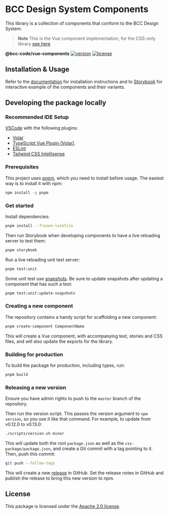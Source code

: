 # BCC Design System Components
This library is a collection of components that conform to the BCC Design System.

> **Note**
> This is the Vue component implementation, for the CSS-only library [see here](./css-package/README.md)

**@bcc-code/vue-components**
[![version](https://img.shields.io/npm/v/@bcc-code/vue-components)](https://github.com/bcc-code/bcc-vue-components/releases) [![license](https://img.shields.io/npm/l/@bcc-code/vue-components)](https://github.com/bcc-code/bcc-vue-components/blob/main/LICENSE)

## Installation & Usage
Refer to the [documentation](https://developer.bcc.no/bcc-design/vue-components/) for installation instructions and to [Storybook](https://vue-components-storybook.developer.bcc.no) for interactive example of the components and their variants.

## Developing the package locally
### Recommended IDE Setup
[VSCode](https://code.visualstudio.com/) with the following plugins:
  - [Volar](https://marketplace.visualstudio.com/items?itemName=Vue.volar)
  - [TypeScript Vue Plugin (Volar)](https://marketplace.visualstudio.com/items?itemName=Vue.vscode-typescript-vue-plugin).
  - [ESLint](https://marketplace.visualstudio.com/items?itemName=dbaeumer.vscode-eslint)
  - [Tailwind CSS Intellisense](https://marketplace.visualstudio.com/items?itemName=bradlc.vscode-tailwindcss)

### Prerequisites
This project uses [pnpm](https://pnpm.io/), which you need to install before usage. The easiest way is to install it with npm:
```sh
npm install -g pnpm
```

### Get started
Install dependencies:
```sh
pnpm install --frozen-lockfile
```

Then run Storybook when developing components to have a live reloading server to test them:
```sh
pnpm storybook
```

Run a live reloading unit test server:
```sh
pnpm test:unit
```

Some unit test use [snapshots](https://vitest.dev/guide/snapshot.html). Be sure to update snapshots after updating a component that has such a test:
```sh
pnpm test:unit:update-snapshots
```

### Creating a new component
The repository contains a handy script for scaffolding a new component:
```sh
pnpm create-component ComponentName
```
This will create a Vue component, with accompanying test, stories and CSS files, and will also update the exports for the library.

### Building for production
To build the package for production, including types, run:
```sh
pnpm build
```

### Releasing a new version
Ensure you have admin rights to push to the `master` branch of the repository.

Then run the version script. This passes the version argument to `npm version`, so you use it like that command. For example, to update from v0.12.0 to v0.13.0:
```sh
./scripts/version.sh minor
```

This will update both the root `package.json` as well as the `css-package/package.json`, and create a Git commit with a tag pointing to it. Then, push this commit:
```sh
git push --follow-tags
```
This will create a new [release](https://github.com/bcc-code/bcc-vue-components/releases) in GitHub. Set the release notes in GitHub and publish the release to bring this new version to npm.

## License
This package is licensed under the [Apache 2.0 license](./LICENSE).
